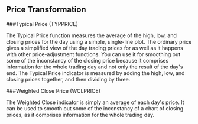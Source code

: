 ## Price Transformation

###Typical Price (TYPPRICE)

The Typical Price function measures the average of the high, low, and closing prices for the day using a simple, single-line plot. The ordinary price gives a simplified view of the day trading prices for as well as it happens with other price-adjustment functions. You can use it for smoothing out some of the inconstancy of the closing price because it comprises information for the whole trading day and not only the result of the day's end. The Typical Price indicator is measured by adding the high, low, and closing prices together, and then dividing by three.

###Weighted Close Price (WCLPRICE)

The Weighted Close indicator is simply an average of each day's price. It can be used to smooth out some of the inconstancy of a chart of closing prices, as it comprises information for the whole trading day.
